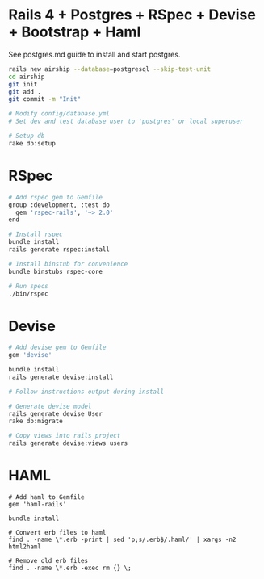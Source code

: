 # Rails 4 + Postgres + RSpec + Devise + Bootstrap + Haml

See postgres.md guide to install and start postgres.

```bash
rails new airship --database=postgresql --skip-test-unit
cd airship
git init
git add .
git commit -m "Init"

# Modify config/database.yml
# Set dev and test database user to 'postgres' or local superuser

# Setup db
rake db:setup
```


RSpec
=====

```bash
# Add rspec gem to Gemfile
group :development, :test do
  gem 'rspec-rails', '~> 2.0'
end

# Install rspec
bundle install
rails generate rspec:install

# Install binstub for convenience
bundle binstubs rspec-core

# Run specs
./bin/rspec
```

Devise
======

```bash
# Add devise gem to Gemfile
gem 'devise'

bundle install
rails generate devise:install

# Follow instructions output during install

# Generate devise model
rails generate devise User
rake db:migrate

# Copy views into rails project
rails generate devise:views users
```


HAML
====

```
# Add haml to Gemfile
gem 'haml-rails'

bundle install

# Convert erb files to haml
find . -name \*.erb -print | sed 'p;s/.erb$/.haml/' | xargs -n2 html2haml

# Remove old erb files
find . -name \*.erb -exec rm {} \;
```

